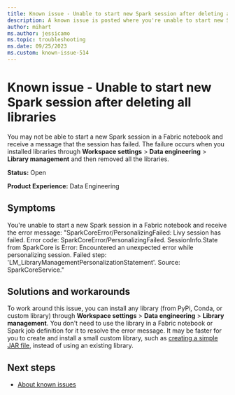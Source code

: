 ```yaml
---
title: Known issue - Unable to start new Spark session after deleting all libraries
description: A known issue is posted where you're unable to start new Spark session after deleting all libraries
author: mihart
ms.author: jessicamo
ms.topic: troubleshooting 
ms.date: 09/25/2023
ms.custom: known-issue-514
---
```


# Known issue - Unable to start new Spark session after deleting all libraries

You may not be able to start a new Spark session in a Fabric notebook and receive a message that the session has failed.  The failure occurs when you installed libraries through **Workspace settings** > **Data engineering** > **Library management** and then removed all the libraries.

**Status:** Open

**Product Experience:** Data Engineering

## Symptoms

You're unable to start a new Spark session in a Fabric notebook and receive the error message: "SparkCoreError/PersonalizingFailed: Livy session has failed. Error code: SparkCoreError/PersonalizingFailed. SessionInfo.State from SparkCore is Error: Encountered an unexpected error while personalizing session. Failed step: 'LM_LibraryManagementPersonalizationStatement'. Source: SparkCoreService."

## Solutions and workarounds

To work around this issue, you can install any library (from PyPi, Conda, or custom library) through **Workspace settings** > **Data engineering** > **Library management**.  You don't need to use the library in a Fabric notebook or Spark job definition for it to resolve the error message. It may be faster for you to create and install a small custom library, such as [creating a simple JAR file](https://learn.microsoft.com/azure/databricks/workflows/jobs/how-to/use-jars-in-workflows#--step-2-create-the-jar), instead of using an existing library.

## Next steps

- [About known issues](https://support.fabric.microsoft.com/known-issues)